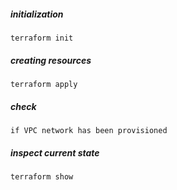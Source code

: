 ##### initialization
	terraform init 

##### creating resources
	terraform apply

##### check
	if VPC network has been provisioned 

##### inspect current state
	terraform show






